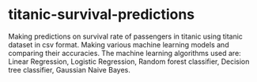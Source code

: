 # titanic-survival-predictions

Making predictions on survival rate of passengers in titanic using titanic dataset in csv format.
Making various machine learning models and comparing their accuracies.
The machine learning algorithms used are:
  Linear Regression,
  Logistic Regression,
  Random forest classifier,
  Decision tree classifier,
  Gaussian Naive Bayes.
